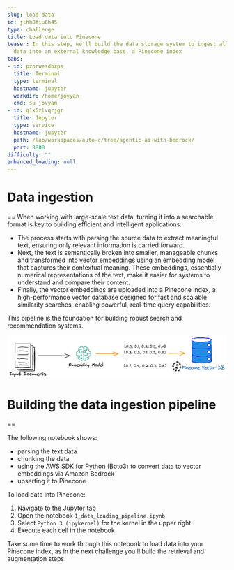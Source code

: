 ```yaml
---
slug: load-data
id: jlhh8fiu6h45
type: challenge
title: Load data into Pinecone
teaser: In this step, we'll build the data storage system to ingest all the source
  data into an external knowledge base, a Pinecone index
tabs:
- id: pznrwesdbzps
  title: Terminal
  type: terminal
  hostname: jupyter
  workdir: /home/jovyan
  cmd: su jovyan
- id: q1x5zlvqrjgr
  title: Jupyter
  type: service
  hostname: jupyter
  path: /lab/workspaces/auto-c/tree/agentic-ai-with-bedrock/
  port: 8888
difficulty: ""
enhanced_loading: null
---
```

# Data ingestion
==
When working with large-scale text data, turning it into a searchable format is key to building efficient and intelligent applications.

- The process starts with parsing the source data to extract meaningful text, ensuring only relevant information is carried forward.
- Next, the text is semantically broken into smaller, manageable chunks and transformed into vector embeddings using an embedding model that captures their contextual meaning. These embeddings, essentially numerical representations of the text, make it easier for systems to understand and compare their content.
- Finally, the vector embeddings are uploaded into a Pinecone index, a high-performance vector database designed for fast and scalable similarity searches, enabling powerful, real-time query capabilities.

This pipeline is the foundation for building robust search and recommendation systems.

![pinecone_aws_workshop_data_storage_system.png](../assets/pinecone_aws_workshop_data_storage_system.png)

# Building the data ingestion pipeline
==

The following notebook shows:
- parsing the text data
- chunking the data
- using the AWS SDK for Python (Boto3) to convert data to vector embeddings via Amazon Bedrock
- upserting it to Pinecone

To load data into Pinecone:
1. Navigate to the Jupyter tab
2. Open the notebook `1_data_loading_pipeline.ipynb`
3. Select `Python 3 (ipykernel)` for the kernel in the upper right
4. Execute each cell in the notebook

Take some time to work through this notebook to load data into your Pinecone index, as in the next challenge you'll build the retrieval and augmentation steps.